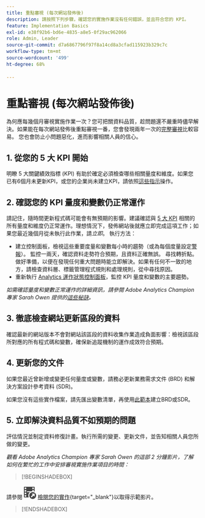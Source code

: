 ```yaml
---
title: 重點審視 (每次網站發佈後)
description: 請按照下列步驟，確認您的實施作業沒有任何錯誤，並且符合您的 KPI。
feature: Implementation Basics
exl-id: e38f92b6-bd6e-4835-a8e5-0f29ac962066
role: Admin, Leader
source-git-commit: d7a6867796f97f8a14cd8a3cfad115923b329c7c
workflow-type: tm+mt
source-wordcount: '499'
ht-degree: 68%

---
```


# 重點審視 (每次網站發佈後)

為何應每幾個月審視實施作業一次？您可把關資料品質，趁問題還不嚴重時儘早解決。如果能在每次網站發佈後重點審視一番，您會發現兩年一次的[完整審視](/help/implement/review/full-review.md)比較容易。 您也會防止小問題惡化，進而影響相關人員的信心。

## 1. 從您的 5 大 KPI 開始

明瞭 5 大關鍵績效指標 (KPI) 有助於確定必須檢查哪些相關量度和維度。如果您已有6個月未更新KPI，或您的企業尚未建立KPI，請依照[這些指示](/help/implement/review/define-kpis.md)操作。

## 2. 確認您的 KPI 量度和變數仍正常運作

請記住，隨時間更新程式碼可能會有無預期的影響。建議確認與 [5 大 KPI](/help/implement/review/define-kpis.md) 相關的所有量度和維度仍正常運作。理想情況下，發佈網站後就應立即完成這項工作；如果您最近幾個月從未執行此作業，請&#x200B;*立即*。 執行方法：

* 建立控制面板，檢視這些重要度量和變數每小時的趨勢（或為每個度量設定[警報](https://experienceleague.adobe.com/docs/analytics/components/alerts/intellligent-alerts.html?lang=zh-Hant)）。 監控一兩天，確認資料走勢符合預期，且資料正確無誤。 尋找轉折點。做好準備，以便在發現任何重大問題時能立即解決。如果有任何不一致的地方，請檢查資料層、標籤管理程式規則和處理規則，從中尋找原因。
* 重新執行 [Analytics 運作狀態控制面板](https://express.adobe.com/page/tnNQGNlfzta3b/)，監控 KPI 量度和變數的主要趨勢。

*如需確認量度和變數正常運作的詳細資訊，請參閱 Adobe Analytics Champion 專家 Sarah Owen 提供的[這些秘訣](https://experienceleaguecommunities.adobe.com/t5/adobe-analytics-discussions/my-five-best-tips-for-keeping-adobe-analytics-humming/td-p/388608)。*

## 3. 徹底檢查網站更新區段的資料

確認最新的網站版本不會對網站該區段的資料收集作業造成負面影響：檢視該區段所對應的所有程式碼和變數，確保新追蹤機制的運作成效符合預期。

## 4. 更新您的文件

如果您最近曾新增或變更任何量度或變數，請務必更新業務需求文件 (BRD) 和解決方案設計參考資料 (SDR)。

如果您沒有這些實作檔案，請先匯出變數清單，再使用[此範本](https://experienceleague.adobe.com/docs/analytics-learn/tutorials/implementation/implementation-basics/creating-a-business-requirements-document.html?lang=zh-Hant#implementation)建立BRD或SDR。

## 5. 立即解決資料品質不如預期的問題

評估情況並制定資料修復計畫。執行所需的變更、更新文件，並告知相關人員您所做的變更。

*觀看 Adobe Analytics Champion 專家 Sarah Owen 的這部 2 分鐘影片，了解如何在繁忙的工作中安排審視實施作業項目的時間：*


>[!BEGINSHADEBOX]

請參閱![VideoCheckout](/help/assets/icons/VideoCheckedOut.svg) [檢閱您的實作](https://video.tv.adobe.com/v/3440180?quality=12&learn=on&captions=chi_hant){target="_blank"}以取得示範影片。

>[!ENDSHADEBOX]



